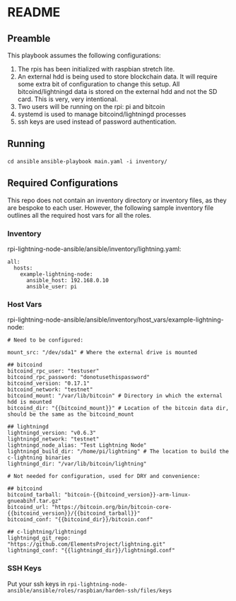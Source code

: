 # README

## Preamble

This playbook assumes the following configurations:

1) The rpis has been initialized with raspbian stretch lite.
2) An external hdd is being used to store blockchain data. It will require some extra
bit of configuration to change this setup. All bitcoind/lightningd data is stored on the
external hdd and not the SD card. This is very, very intentional.
3) Two users will be running on the rpi: pi and bitcoin
4) systemd is used to manage bitcoind/lightningd processes
5) ssh keys are used instead of password authentication.

## Running

`cd ansible`
`ansible-playbook main.yaml -i inventory/`

## Required Configurations

This repo does not contain an inventory directory or inventory files, as they are bespoke
to each user. However, the following sample inventory file outlines all the required
host vars for all the roles.

### Inventory

rpi-lightning-node-ansible/ansible/inventory/lightning.yaml:

```
all:
  hosts:
    example-lightning-node:
      ansible_host: 192.168.0.10
      ansible_user: pi
```

### Host Vars

rpi-lightning-node-ansible/ansible/inventory/host_vars/example-lightning-node:

```
# Need to be configured:

mount_src: "/dev/sda1" # Where the external drive is mounted

## bitcoind
bitcoind_rpc_user: "testuser"
bitcoind_rpc_password: "donotusethispassword"
bitcoind_version: "0.17.1"
bitcoind_network: "testnet"
bitcoind_mount: "/var/lib/bitcoin" # Directory in which the external hdd is mounted
bitcoind_dir: "{{bitcoind_mount}}" # Location of the bitcoin data dir, should be the same as the bitcoind_mount

## lightningd
lightningd_version: "v0.6.3"
lightningd_network: "testnet"
lightningd_node_alias: "Test Lightning Node"
lightningd_build_dir: "/home/pi/lightning" # The location to build the c-lightning binaries
lightningd_dir: "/var/lib/bitcoin/lightning"

# Not needed for configuration, used for DRY and convenience:

## bitcoind
bitcoind_tarball: "bitcoin-{{bitcoind_version}}-arm-linux-gnueabihf.tar.gz"
bitcoind_url: "https://bitcoin.org/bin/bitcoin-core-{{bitcoind_version}}/{{bitcoind_tarball}}"
bitcoind_conf: "{{bitcoind_dir}}/bitcoin.conf"

## c-lightning/lightningd
lightningd_git_repo: "https://github.com/ElementsProject/lightning.git"
lightningd_conf: "{{lightningd_dir}}/lightningd.conf"

```

### SSH Keys

Put your ssh keys in `rpi-lightning-node-ansible/ansible/roles/raspbian/harden-ssh/files/keys`
